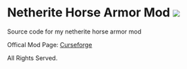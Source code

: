 # Netherite Horse Armor Mod ![](http://cf.way2muchnoise.eu/full_392701_downloads.svg)

Source code for my netherite horse armor mod 
 
Offical Mod Page: [Curseforge](https://www.curseforge.com/minecraft/mc-mods/netherite-horse-armor-mod)
 
All Rights Served.
